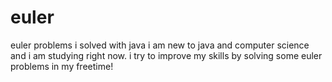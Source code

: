# euler
euler problems i solved with java
i am new to java and computer science and i am studying right now. 
i try to improve my skills by solving some euler problems in my freetime!
